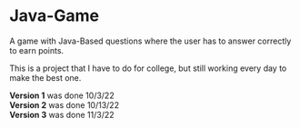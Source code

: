 # Java-Game
A game with Java-Based questions where the user has to answer correctly to earn points.

This is a project that I have to do for college, but still working every day to make the best one.

<p> <b>Version 1</b> was done 10/3/22
<br> <b>Version 2</b> was done 10/13/22
<br> <b>Version 3</b> was done 11/3/22
</p>
